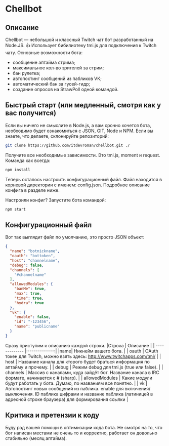 # Chellbot

## Описание
Chellbot — небольшой и классный Twitch чат бот разработанный на Node.JS. :+1: Использует бибилиотеку tmi.js для подключения к Twitch чату. Основные возможности бота:
* сообщение аптайма стрима;
* максимальное кол-во зрителей за стрим;
* бан рулетка;
* автопостинг сообщений из пабликов VK;
* автоматический бан за гусей-гидр;
* создание опросов на StrawPoll одной командой.

## Быстрый старт (или медленный, смотря как у вас получится)
Если вы ничего не смыслите в Node.js, а вам срочно хочется бота, необходимо будет ознакомиться с JSON, GIT, Node и NPM. Если вы знаете, что делаете, склонируйте репозиторий:
```sh
git clone https://github.com/itdevroman/chellbot.git ./
```
Получите все необходимые зависимости. Это tmi.js, moment и request. Команда как всегда:
```sh
npm install
```
Теперь осталось настроить конфигурационный файл. Файл находится в корневой директории с именем: config.json. Подробное описание конфига в разделе ниже.

Настроили конфиг? Запустите бота командой:
```sh
npm start
```

## Конфигурационный файл
Вот так выглядит файл по умолчанию, это просто JSON объект:
```json
{
  "name": "botnickname",
  "oauth": "bottoken",
  "host": "channelname",
  "debug": false,
  "channels": [
    "#channelname"
  ],
  "allowedModules": {
    "banMe": true,
    "max": true,
    "time": true,
    "hydra": true
  },
  "vk": {
    "enable": false,
    "id": "-123456",
    "name": "publicname"
  }
}
```
Сразу приступим к описанию каждой строки.
|Строка       | Описание  | 
| ------------- |:-------------:|
|name| Никнейм вашего бота. |
| oauth     | OAuth токен для Twitch, можно взять здесь: http://www.twitchapps.com/tmi/ |
| host | Название канала для кторого будет браться информация по аптайму и прочему.    |
| debug | Режим debug для tmi.js (true или false).   |
| channels | Массив с каналами, куда зайдёт бот. Название канала в IRC формате, начинается с # (sharp).  |
| allowedModules | Какие модули будут работать у бота. Думаю, по названиям все понятно.  |
| vk | Автопостинг новых сообщений из паблика. enable для включения/выключения. ID паблика цифрами и название паблика (латиницей в адресной строке браузера) для формирования ссылки  |

## Критика и претензии к коду
Буду рад вашей помощи в оптимизации кода бота. Не смотря на то, что бот написан местами не очень то и корректно, работает он довольно стабильно (месяц аптайма). 